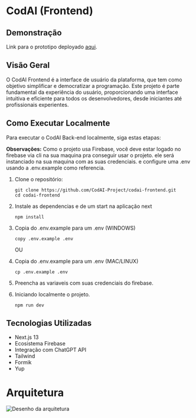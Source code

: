 # CodAI (Frontend)

## Demonstração
Link para o prototipo deployado [aqui](https://codai-hub-development.web.app/).

## Visão Geral
O CodAI Frontend é a interface de usuário da plataforma, que tem como objetivo simplificar e democratizar a programação. Este projeto é parte fundamental da experiência do usuário, proporcionando uma interface intuitiva e eficiente para todos os desenvolvedores, desde iniciantes até profissionais experientes.

## Como Executar Localmente
Para executar o CodAI Back-end localmente, siga estas etapas:

**Observações:** 
Como o projeto usa Firebase, você deve estar logado no firebase via cli na sua maquina pra conseguir usar o projeto. ele será instanciado na sua maquina com as suas credenciais. e configure uma .env usando a .env.example como referencia.
  
1. Clone o repositório:
   ```
   git clone https://github.com/CodAI-Project/codai-frontend.git
   cd codai-frontend
    ```
2. Instale as dependencias e de um start na aplicação next
    ```
    npm install

    ```
3. Copia do .env.example para um .env (WINDOWS)
    ```
   copy .env.example .env

    ```
    OU
3. Copia do .env.example para um .env (MAC/LINUX)
    ```
   cp .env.example .env

    ```
4. Preencha as variaveis com suas credenciais do firebase.
   

5. Iniciando localmente o projeto.
   ```
   npm run dev
   ```
## Tecnologias Utilizadas
- Next.js 13
- Ecosistema Firebase
- Integração com ChatGPT API
- Tailwind
- Formik
- Yup

# Arquitetura
![Desenho da arquitetura](https://firebasestorage.googleapis.com/v0/b/codai-development.appspot.com/o/codai-arquitetura-CodAI.drawio.png?alt=media&token=8098019e-2bd0-4f2e-b604-ba9338a22e91)
